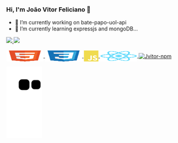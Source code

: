 ### Hi, I'm João Vitor Feliciano 👋

- 🔭 I’m currently working on bate-papo-uol-api
- 🌱 I’m currently learning expressjs and mongoDB...

<div >
  <a href="https://github.com/jvitorfeliciano">
  <img height="180em" src="https://github-readme-stats.vercel.app/api?username=jvitorfeliciano&show_icons=true&theme=dark&include_all_commits=true&count_private=true"/>
  <img height="180em" src="https://github-readme-stats.vercel.app/api/top-langs/?username=jvitorfeliciano&layout=compact&langs_count=7&theme=dark"/>
</div>
<div style="display: inline_block"><br>
   <img align="center" alt="Jvitor-HTML" height="30"  width="100" src="https://raw.githubusercontent.com/devicons/devicon/master/icons/html5/html5-original.svg">
   <img align="center" alt="Jvitor-CSS" height="30" width="100" src="https://raw.githubusercontent.com/devicons/devicon/master/icons/css3/css3-original.svg">
  <img align="center" alt="Jvitor-Js" height="30" width="40" src="https://raw.githubusercontent.com/devicons/devicon/master/icons/javascript/javascript-plain.svg">
  <img align="center" alt="Jvitor-React" height="30"  width="100" src="https://raw.githubusercontent.com/devicons/devicon/master/icons/react/react-original.svg">
   <img align="center" alt="Jvitor-npm" height="30" width="40" src="https://cdn.jsdelivr.net/gh/devicons/devicon/icons/npm/npm-original-wordmark.svg">
</div>
  
  ![Snake animation](https://github.com/jvitorfeliciano/jvitorfeliciano/blob/output/github-contribution-grid-snake.svg)
 
